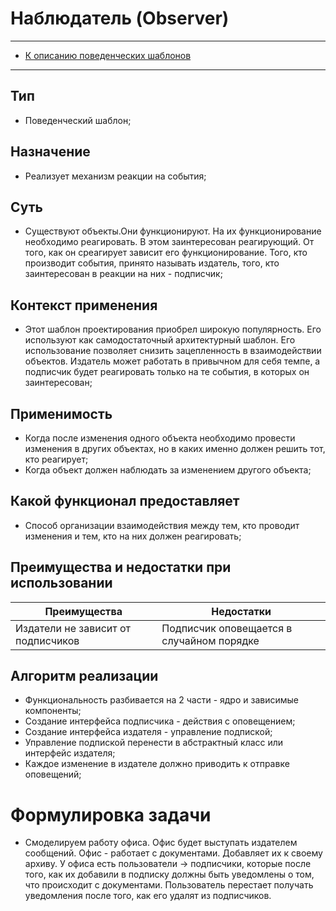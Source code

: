 # Наблюдатель (Observer)
****
* [К описанию поведенческих шаблонов](../README.md)
****

## Тип
* Поведенческий шаблон;

## Назначение
* Реализует механизм реакции на события;

## Суть
* Существуют объекты.Они функционируют. На их функционирование необходимо реагировать.
В этом заинтересован реагирующий. От того, как он среагирует зависит его
функционирование. Того, кто производит события, принято называть издатель, того, кто
заинтересован в реакции на них - подписчик;

## Контекст применения
* Этот шаблон проектирования приобрел широкую популярность. 
Его используют как самодостаточный архитектурный шаблон. Его использование 
позволяет снизить зацепленность в взаимодействии объектов. Издатель может работать 
в привычном для себя темпе, а подписчик будет реагировать только на те события,
в которых он заинтересован;

## Применимость
* Когда после изменения одного объекта необходимо провести изменения 
в других объектах, но в каких именно должен решить тот, кто реагирует;
* Когда объект должен наблюдать за изменением другого объекта;

## Какой функционал предоставляет
* Способ организации взаимодействия между тем, кто проводит изменения и тем, кто на них должен реагировать;

## Преимущества и недостатки при использовании
| Преимущества                        | Недостатки                                |
|-------------------------------------|-------------------------------------------|
| Издатели не зависит от подписчиков  | Подписчик оповещается в случайном порядке |

## Алгоритм реализации
* Функциональность разбивается на 2 части - 
ядро и зависимые компоненты;
* Создание интерфейса подписчика - действия с оповещением;
* Создание интерфейса издателя - управление подпиской;
* Управление подпиской перенести в абстрактный класс или интерфейс издателя;
* Каждое изменение в издателе должно приводить к отправке оповещений;

# Формулировка задачи
*  Смоделируем работу офиса. Офис будет выступать издателем сообщений. 
Офис - работает с документами. Добавляет их к своему архиву. 
У офиса есть пользователи -> подписчики, которые после того, 
как их добавили в подписку должны быть уведомлены о том, 
что происходит с документами. Пользователь перестает получать уведомления после того, 
как его удалят из подписчиков.